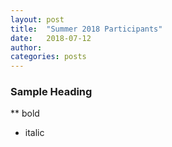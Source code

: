 ```yaml
---
layout: post
title:  "Summer 2018 Participants"
date:   2018-07-12
author:
categories: posts
---
```


### Sample Heading
** bold
* italic
